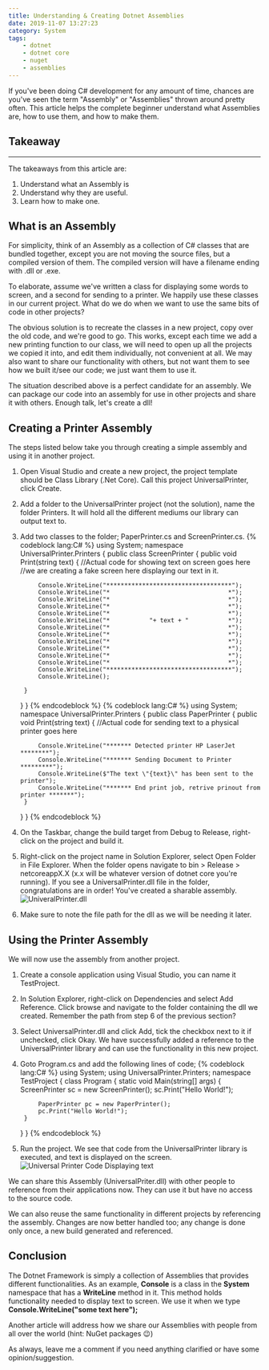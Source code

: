 ```yaml
---
title: Understanding & Creating Dotnet Assemblies
date: 2019-11-07 13:27:23
category: System
tags:
    - dotnet
    - dotnet core
    - nuget
    - assemblies
---
```


If you've been doing C# development for any amount of time, chances are you've seen the term "Assembly" or "Assemblies" thrown around pretty often. This article helps the complete beginner understand what Assemblies are, how to use them, and how to make them.

## Takeaway

***

The takeaways from this article are:

1. Understand what an Assembly is
2. Understand why they are useful.
3. Learn how to make one.

<!--More-->

## What is an Assembly

For simplicity, think of an Assembly as a collection of C# classes that are bundled together,  except you are not moving the source files, but a compiled version of them. The compiled version will have a filename ending with .dll or .exe.

To elaborate, assume we've written a class for displaying some words to screen, and a second for sending to a printer. We happily use these classes in our current project. What do we do when we want to use the same bits of code in other projects?

The obvious solution is to recreate the classes in a new project, copy over the old code, and we're good to go. This works, except each time we add a new printing function to our class, we will need to open up all the projects we copied it into, and edit them individually, not convenient at all. We may also want to share our functionality with others, but not want them to see how we built it/see our code; we just want them to use it.

The situation described above is a perfect candidate for an assembly.  We can package our code into an assembly for use in other projects and share it with others. Enough talk, let's create a dll!

## Creating a Printer Assembly

The steps listed below take you through creating a simple assembly and using it in another project.

1. Open Visual Studio and create a new project, the project template should be Class Library (.Net Core). Call this project UniversalPrinter, click Create.
2. Add a folder to the UniversalPrinter project (not the solution), name the folder Printers. It will hold all the different mediums our library can output text to.
3. Add two classes to the folder; PaperPrinter.cs and ScreenPrinter.cs.
{% codeblock lang:C# %}
using System;
namespace UniversalPrinter.Printers
{
    public class ScreenPrinter
    {
        public void Print(string text)
        {
            //Actual code for showing text on screen goes here
            //we are creating a fake screen here displaying our text in it.

            Console.WriteLine("***********************************");
            Console.WriteLine("*                                 *");
            Console.WriteLine("*                                 *");
            Console.WriteLine("*                                 *");
            Console.WriteLine("*                                 *");
            Console.WriteLine("*           "+ text + "           *");
            Console.WriteLine("*                                 *");
            Console.WriteLine("*                                 *");
            Console.WriteLine("*                                 *");
            Console.WriteLine("*                                 *");
            Console.WriteLine("*                                 *");
            Console.WriteLine("*                                 *");
            Console.WriteLine("***********************************");
            Console.WriteLine();

        }
    }
}
{% endcodeblock %}
{% codeblock lang:C# %}
using System;
namespace UniversalPrinter.Printers
{
    public class PaperPrinter
    {
        public void Print(string text)
        {
            //Actual code for sending text to a physical printer goes here

            Console.WriteLine("******* Detected printer HP LaserJet ********");
            Console.WriteLine("******* Sending Document to Printer *********");
            Console.WriteLine($"The text \"{text}\" has been sent to the printer");
            Console.WriteLine("******* End print job, retrive prinout from printer *******");
        }
    }
}
{% endcodeblock %}

4. On the Taskbar, change the build target from Debug to Release, right-click on the project and build it.
5. Right-click on the project name in Solution Explorer, select Open Folder in File Explorer. When the folder opens navigate to bin > Release > netcoreappX.X (x.x will be whatever version of dotnet core you're running). If you see a UniversalPrinter.dll file in the folder, congratulations are in order! You've created a sharable assembly.
![UniveralPrinter.dll](https://res.cloudinary.com/vnwonah/image/upload/v1573127805/up1_llvzmu.jpg)
6. Make sure to note the file path for the dll as we will be needing it later.

## Using the Printer Assembly

We will now use the assembly from another project.

1. Create a console application using Visual Studio, you can name it TestProject.
2. In Solution Explorer, right-click on Dependencies and select Add Reference. Click browse and navigate to the folder containing the dll we created. Remember the path from step 6 of the previous section?
3. Select UniversalPrinter.dll and click Add, tick the checkbox next to it if unchecked, click Okay. We have successfully added a reference to the UniversalPrinter library and can use the functionality in this new project.
4. Goto Program.cs and add the following lines of code;
{% codeblock lang:C# %}
using System;
using UniversalPrinter.Printers;
namespace TestProject
{
    class Program
    {
        static void Main(string[] args)
        {
            ScreenPrinter sc = new ScreenPrinter();
            sc.Print("Hello World!");

            PaperPrinter pc = new PaperPrinter();
            pc.Print("Hello World!");
        }
    }
}
{% endcodeblock %}

5. Run the project. We see that code from the UniversalPrinter library is executed, and text is displayed on the screen.
![Universal Printer Code Displaying text](https://res.cloudinary.com/vnwonah/image/upload/v1573128297/up2_qtijak.jpg)

We can share this Assembly (UniversalPriter.dll) with other people to reference from their applications now. They can use it but have no access to the source code.

We can also reuse the same functionality in different projects by referencing the assembly. Changes are now better handled too; any change is done only once, a new build generated and referenced.

## Conclusion

The Dotnet Framework is simply a collection of Assemblies that provides different functionalities. As an example, **Console** is a class in the **System** namespace that has a **WriteLine** method in it. This method holds functionality needed to display text to screen. We use it when we type **Console.WriteLine("some text here");**

Another article will address how we share our Assemblies with people from all over the world (hint: NuGet packages 😉)

As always, leave me a comment if you need anything clarified or have some opinion/suggestion.
